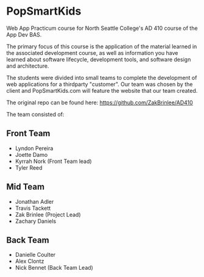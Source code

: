 # PopSmartKids
Web App Practicum course for North Seattle College's AD 410 course of the App Dev BAS.

The primary focus of this course is the application of the material learned in the associated development 
course, as well as information you have learned about software lifecycle, development tools, and software design and architecture. 

The students were divided into small teams to complete the development of web applications for a third­party "customer". Our team
was chosen by the client and PopSmartKids.com will feature the website that our team created. 

The original repo can be found here: https://github.com/ZakBrinlee/AD410

The team consisted of: 

<h2>Front Team</h2>
<ul>
    <li>Lyndon Pereira</li>
    <li>Joette Damo</li>
    <li>Kyrrah Nork (Front Team lead)</li>
    <li>Tyler Reed</li>
</ul>
  <h2>Mid Team</h2>
    <ul>
      <li>Jonathan Adler</li>
      <li>Travis Tackett</li>
      <li>Zak Brinlee (Project Lead)</li>
      <li>Zachary Daniels</li>
    </ul>
<h2>Back Team</h2>
    <ul>
      <li>Danielle Coulter</li>
      <li>Alex Clontz</li>
      <li>Nick Bennet (Back Team Lead)</li>
  </ul
